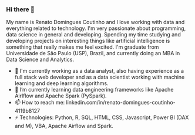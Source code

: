 ### Hi there 👋


My name is Renato Domingues Coutinho and I love working with data and everything related to technology. I'm very passionate about programming, data science in general and developing. Spending my time studying and developing projects on interesting things like artificial intelligence is something that really makes me feel excited. I'm graduate from Universidade de São Paulo (USP), Brazil, and currently doing an MBA in Data Science and Analytics.

- 🔭 I'm currently working as a data analyst, also having experience as a full stack web developer and as a data scientist working with machine learning and deep learning algorithms.
- 🌱 I’m currently learning data engineering frameworks like Apache Airlflow and Apache Spark (PySpark).
- 📫 How to reach me: linkedin.com/in/renato-domingues-coutinho-4119b8127
- ⚡ Technologies: Python, R, SQL, HTML, CSS, Javascript, Power BI (DAX and M), VBA, Apache Airflow and Spark.


